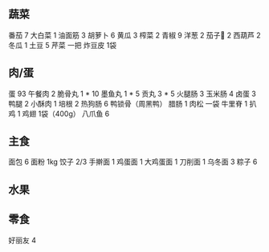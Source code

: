 ## 蔬菜

番茄 7
大白菜 1
油面筋 3
胡萝卜 6
黄瓜 3
榨菜 2
青椒 9
洋葱 2
茄子🍆 2
西葫芦 2
冬瓜 1
土豆 5
芹菜 一把
炸豆皮 1袋

## 肉/蛋

蛋 93
午餐肉 2
脆骨丸 1 * 10
墨鱼丸 1 * 5
贡丸 3 * 5
火腿肠 3
玉米肠 4
卤蛋 3
鸭腿 2
小酥肉 1
培根 2
热狗肠 6
鸭锁骨（周黑鸭）
腊肠 1
肉松 一袋
牛里脊 1
扒鸡 1
鸡翅 1袋（400g）
八爪鱼 6

## 主食

面包 6
面粉 1kg
饺子 2/3
手擀面 1
鸡蛋面 1
大鸡蛋面 1
刀削面 1
乌冬面 3
粽子 6

## 水果

## 零食

好丽友 4
